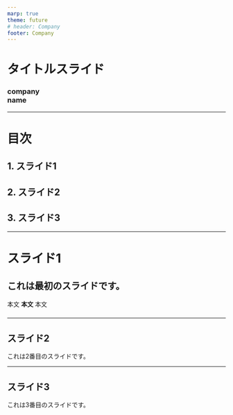 ```yaml
---
marp: true
theme: future
# header: Company
footer: Company
---
```

<!--
_class: top
-->
# タイトルスライド
### company<br>name
---

# 目次

## 1. スライド1
## 2. スライド2
## 3. スライド3

---

# スライド1
## これは最初のスライドです。
本文
<b>本文</b>
本文
### 


---

## スライド2

これは2番目のスライドです。

---

## スライド3

これは3番目のスライドです。

